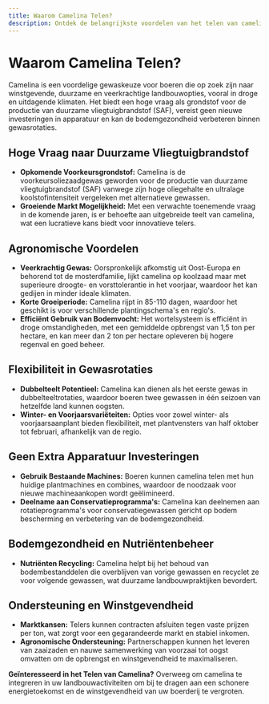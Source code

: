 ```yaml
---
title: Waarom Camelina Telen?
description: Ontdek de belangrijkste voordelen van het telen van camelina als een duurzame en winstgevende gewaskeuze.
---
```

# Waarom Camelina Telen?
Camelina is een voordelige gewaskeuze voor boeren die op zoek zijn naar winstgevende, duurzame en veerkrachtige landbouwopties, vooral in droge en uitdagende klimaten. Het biedt een hoge vraag als grondstof voor de productie van duurzame vliegtuigbrandstof (SAF), vereist geen nieuwe investeringen in apparatuur en kan de bodemgezondheid verbeteren binnen gewasrotaties.

## Hoge Vraag naar Duurzame Vliegtuigbrandstof

- **Opkomende Voorkeursgrondstof:** Camelina is de voorkeursoliezaadgewas geworden voor de productie van duurzame vliegtuigbrandstof (SAF) vanwege zijn hoge oliegehalte en ultralage koolstofintensiteit vergeleken met alternatieve gewassen.
- **Groeiende Markt Mogelijkheid:** Met een verwachte toenemende vraag in de komende jaren, is er behoefte aan uitgebreide teelt van camelina, wat een lucratieve kans biedt voor innovatieve telers.

## Agronomische Voordelen

- **Veerkrachtig Gewas:** Oorspronkelijk afkomstig uit Oost-Europa en behorend tot de mosterdfamilie, lijkt camelina op koolzaad maar met superieure droogte- en vorsttolerantie in het voorjaar, waardoor het kan gedijen in minder ideale klimaten.
- **Korte Groeiperiode:** Camelina rijpt in 85-110 dagen, waardoor het geschikt is voor verschillende plantingschema's en regio's.
- **Efficiënt Gebruik van Bodemvocht:** Het wortelsysteem is efficiënt in droge omstandigheden, met een gemiddelde opbrengst van 1,5 ton per hectare, en kan meer dan 2 ton per hectare opleveren bij hogere regenval en goed beheer.

## Flexibiliteit in Gewasrotaties

- **Dubbelteelt Potentieel:** Camelina kan dienen als het eerste gewas in dubbelteeltrotaties, waardoor boeren twee gewassen in één seizoen van hetzelfde land kunnen oogsten.
- **Winter- en Voorjaarsvariëteiten:** Opties voor zowel winter- als voorjaarsaanplant bieden flexibiliteit, met plantvensters van half oktober tot februari, afhankelijk van de regio.

## Geen Extra Apparatuur Investeringen

- **Gebruik Bestaande Machines:** Boeren kunnen camelina telen met hun huidige plantmachines en combines, waardoor de noodzaak voor nieuwe machineaankopen wordt geëlimineerd.
- **Deelname aan Conservatieprogramma's:** Camelina kan deelnemen aan rotatieprogramma's voor conservatiegewassen gericht op bodem bescherming en verbetering van de bodemgezondheid.

## Bodemgezondheid en Nutriëntenbeheer

- **Nutriënten Recycling:** Camelina helpt bij het behoud van bodembestanddelen die overblijven van vorige gewassen en recyclet ze voor volgende gewassen, wat duurzame landbouwpraktijken bevordert.

## Ondersteuning en Winstgevendheid

- **Marktkansen:** Telers kunnen contracten afsluiten tegen vaste prijzen per ton, wat zorgt voor een gegarandeerde markt en stabiel inkomen.
- **Agronomische Ondersteuning:** Partnerschappen kunnen het leveren van zaaizaden en nauwe samenwerking van voorzaai tot oogst omvatten om de opbrengst en winstgevendheid te maximaliseren.

**Geïnteresseerd in het Telen van Camelina?** Overweeg om camelina te integreren in uw landbouwactiviteiten om bij te dragen aan een schonere energietoekomst en de winstgevendheid van uw boerderij te vergroten.
